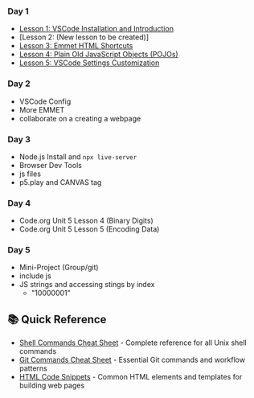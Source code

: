 
### Day 1

* [Lesson 1: VSCode Installation and Introduction](./lesson-1-vscode-install-and-intro/)
* [Lesson 2: (New lesson to be created)]
* [Lesson 3: Emmet HTML Shortcuts](./lesson-3-emmet-intro/)
* [Lesson 4: Plain Old JavaScript Objects (POJOs)](./lesson-4-pojo/)
* [Lesson 5: VSCode Settings Customization](./lesson-5-vscode-settings/)

### Day 2

* VSCode Config
* More EMMET
* collaborate on a creating a webpage

### Day 3

* Node.js Install and `npx live-server`
* Browser Dev Tools
* js files
* p5.play and CANVAS tag

### Day 4

* Code.org Unit 5 Lesson 4 (Binary Digits)
* Code.org Unit 5 Lesson 5 (Encoding Data)

### Day 5

* Mini-Project (Group/git)
* include js
* JS strings and accessing stings by index
  * "10000001"

## 📚 Quick Reference

* [Shell Commands Cheat Sheet](../../resources/shell-snippets.md) - Complete reference for all Unix shell commands
* [Git Commands Cheat Sheet](../../resources/git-snippets.md) - Essential Git commands and workflow patterns
* [HTML Code Snippets](../../resources/html-snippets.md) - Common HTML elements and templates for building web pages